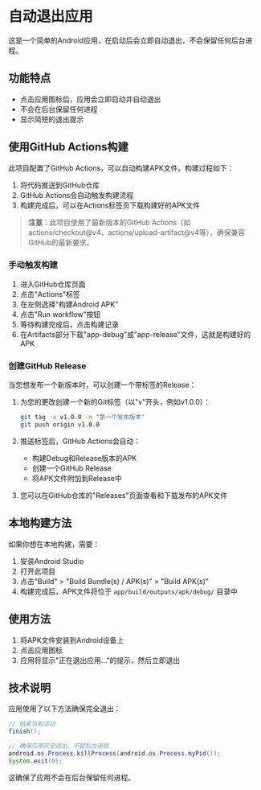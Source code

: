 # 自动退出应用

这是一个简单的Android应用，在启动后会立即自动退出，不会保留任何后台进程。

## 功能特点

- 点击应用图标后，应用会立即启动并自动退出
- 不会在后台保留任何进程
- 显示简短的退出提示

## 使用GitHub Actions构建

此项目配置了GitHub Actions，可以自动构建APK文件。构建过程如下：

1. 将代码推送到GitHub仓库
2. GitHub Actions会自动触发构建流程
3. 构建完成后，可以在Actions标签页下载构建好的APK文件

> **注意**：此项目使用了最新版本的GitHub Actions（如actions/checkout@v4、actions/upload-artifact@v4等），确保兼容GitHub的最新要求。

### 手动触发构建
1. 进入GitHub仓库页面
2. 点击"Actions"标签
3. 在左侧选择"构建Android APK"
4. 点击"Run workflow"按钮
5. 等待构建完成后，点击构建记录
6. 在Artifacts部分下载"app-debug"或"app-release"文件，这就是构建好的APK

### 创建GitHub Release
当您想发布一个新版本时，可以创建一个带标签的Release：

1. 为您的更改创建一个新的Git标签（以"v"开头，例如v1.0.0）：
   ```bash
   git tag -a v1.0.0 -m "第一个发布版本"
   git push origin v1.0.0
   ```

2. 推送标签后，GitHub Actions会自动：
   - 构建Debug和Release版本的APK
   - 创建一个GitHub Release
   - 将APK文件附加到Release中

3. 您可以在GitHub仓库的"Releases"页面查看和下载发布的APK文件

## 本地构建方法

如果你想在本地构建，需要：

1. 安装Android Studio
2. 打开此项目
3. 点击"Build" > "Build Bundle(s) / APK(s)" > "Build APK(s)"
4. 构建完成后，APK文件将位于 `app/build/outputs/apk/debug/` 目录中

## 使用方法

1. 将APK文件安装到Android设备上
2. 点击应用图标
3. 应用将显示"正在退出应用..."的提示，然后立即退出

## 技术说明

应用使用了以下方法确保完全退出：

```java
// 结束当前活动
finish();

// 确保应用完全退出，不留后台进程
android.os.Process.killProcess(android.os.Process.myPid());
System.exit(0);
```

这确保了应用不会在后台保留任何进程。 